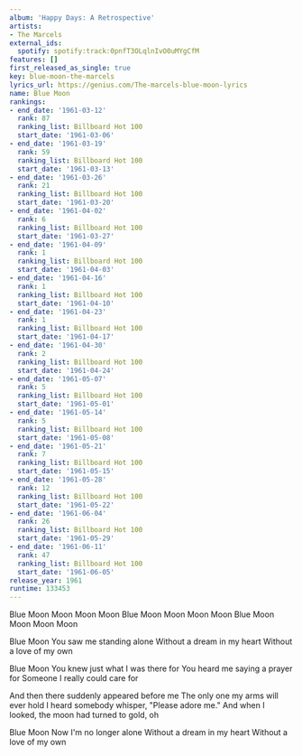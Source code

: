 ```yaml
---
album: 'Happy Days: A Retrospective'
artists:
- The Marcels
external_ids:
  spotify: spotify:track:0pnfT3OLqlnIvO0uMYgCfM
features: []
first_released_as_single: true
key: blue-moon-the-marcels
lyrics_url: https://genius.com/The-marcels-blue-moon-lyrics
name: Blue Moon
rankings:
- end_date: '1961-03-12'
  rank: 87
  ranking_list: Billboard Hot 100
  start_date: '1961-03-06'
- end_date: '1961-03-19'
  rank: 59
  ranking_list: Billboard Hot 100
  start_date: '1961-03-13'
- end_date: '1961-03-26'
  rank: 21
  ranking_list: Billboard Hot 100
  start_date: '1961-03-20'
- end_date: '1961-04-02'
  rank: 6
  ranking_list: Billboard Hot 100
  start_date: '1961-03-27'
- end_date: '1961-04-09'
  rank: 1
  ranking_list: Billboard Hot 100
  start_date: '1961-04-03'
- end_date: '1961-04-16'
  rank: 1
  ranking_list: Billboard Hot 100
  start_date: '1961-04-10'
- end_date: '1961-04-23'
  rank: 1
  ranking_list: Billboard Hot 100
  start_date: '1961-04-17'
- end_date: '1961-04-30'
  rank: 2
  ranking_list: Billboard Hot 100
  start_date: '1961-04-24'
- end_date: '1961-05-07'
  rank: 5
  ranking_list: Billboard Hot 100
  start_date: '1961-05-01'
- end_date: '1961-05-14'
  rank: 5
  ranking_list: Billboard Hot 100
  start_date: '1961-05-08'
- end_date: '1961-05-21'
  rank: 7
  ranking_list: Billboard Hot 100
  start_date: '1961-05-15'
- end_date: '1961-05-28'
  rank: 12
  ranking_list: Billboard Hot 100
  start_date: '1961-05-22'
- end_date: '1961-06-04'
  rank: 26
  ranking_list: Billboard Hot 100
  start_date: '1961-05-29'
- end_date: '1961-06-11'
  rank: 47
  ranking_list: Billboard Hot 100
  start_date: '1961-06-05'
release_year: 1961
runtime: 133453
---
```

Blue Moon Moon Moon Moon
Blue Moon Moon Moon Moon
Blue Moon Moon Moon Moon

Blue Moon
You saw me standing alone
Without a dream in my heart
Without a love of my own

Blue Moon
You knew just what I was there for
You heard me saying a prayer for
Someone I really could care for

And then there suddenly appeared before me
The only one my arms will ever hold
I heard somebody whisper, "Please adore me."
And when I looked, the moon had turned to gold, oh

Blue Moon
Now I'm no longer alone
Without a dream in my heart
Without a love of my own
